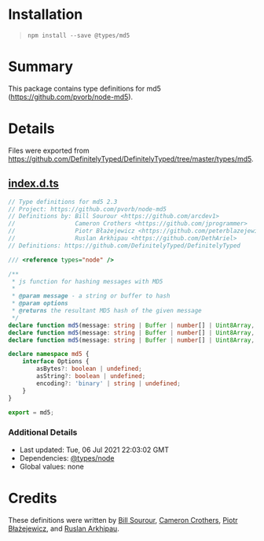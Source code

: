 # Installation
> `npm install --save @types/md5`

# Summary
This package contains type definitions for md5 (https://github.com/pvorb/node-md5).

# Details
Files were exported from https://github.com/DefinitelyTyped/DefinitelyTyped/tree/master/types/md5.
## [index.d.ts](https://github.com/DefinitelyTyped/DefinitelyTyped/tree/master/types/md5/index.d.ts)
````ts
// Type definitions for md5 2.3
// Project: https://github.com/pvorb/node-md5
// Definitions by: Bill Sourour <https://github.com/arcdev1>
//                 Cameron Crothers <https://github.com/jprogrammer>
//                 Piotr Błażejewicz <https://github.com/peterblazejewicz>
//                 Ruslan Arkhipau <https://github.com/DethAriel>
// Definitions: https://github.com/DefinitelyTyped/DefinitelyTyped

/// <reference types="node" />

/**
 * js function for hashing messages with MD5
 *
 * @param message - a string or buffer to hash
 * @param options
 * @returns the resultant MD5 hash of the given message
 */
declare function md5(message: string | Buffer | number[] | Uint8Array, options: md5.Options & { asBytes: true }): number[];
declare function md5(message: string | Buffer | number[] | Uint8Array, options?: Pick<md5.Options, 'asString' | 'encoding'>): string;
declare function md5(message: string | Buffer | number[] | Uint8Array, options?: md5.Options): string | number[];

declare namespace md5 {
    interface Options {
        asBytes?: boolean | undefined;
        asString?: boolean | undefined;
        encoding?: 'binary' | string | undefined;
    }
}

export = md5;

````

### Additional Details
 * Last updated: Tue, 06 Jul 2021 22:03:02 GMT
 * Dependencies: [@types/node](https://npmjs.com/package/@types/node)
 * Global values: none

# Credits
These definitions were written by [Bill Sourour](https://github.com/arcdev1), [Cameron Crothers](https://github.com/jprogrammer), [Piotr Błażejewicz](https://github.com/peterblazejewicz), and [Ruslan Arkhipau](https://github.com/DethAriel).
